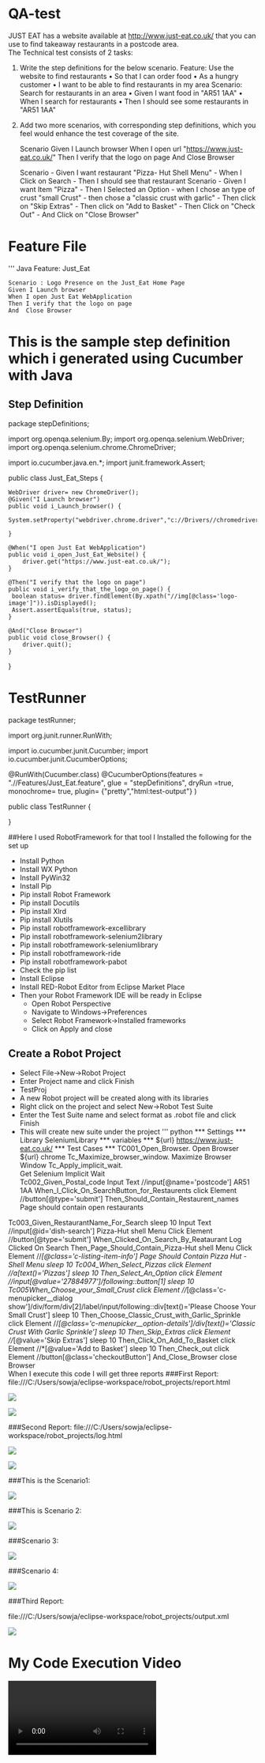 # QA-test

JUST EAT has a website available at http://www.just-eat.co.uk/  that you can use to find takeaway restaurants in a postcode area.		
The Technical test consists of 2 tasks:
1.	 Write the step definitions for the below scenario.
Feature: Use the website to find restaurants
•	So that I can order food
•	As a hungry customer
•	I want to be able to find restaurants in my area
Scenario: Search for restaurants in an area
•	Given I want food in "AR51 1AA"
•	When I search for restaurants
•	Then I should see some restaurants in "AR51 1AA"

2.	Add two more scenarios, with corresponding step definitions, which you feel would enhance the test coverage of the site.


      Scenario
          Given I Launch browser
	        When I open url "https://www.just-eat.co.uk/"
	        Then I verify that the logo on page
	        And  Close Browser
      
      Scenario 
          - Given I want restaurant "Pizza- Hut Shell Menu"
          - When  I Click on Search
          - Then I should see that restaurant 
      Scenario
          - Given I want Item "Pizza"
          - Then I Selected an Option
          - when I chose an type of crust "small Crust"
          - then chose a "classic crust with garlic"
          - Then click on "Skip Extras"
          - Then click on "Add to Basket"
          - Then Click on "Check Out"
          - And Click on "Close Browser"
# Feature File

''' Java
Feature: Just_Eat

	Scenario : Logo Presence on the Just_Eat Home Page
	Given I Launch browser
	When I open Just Eat WebApplication
	Then I verify that the logo on page
	And  Close Browser
	

# This is the sample step definition which i generated using Cucumber with Java

## Step Definition

package stepDefinitions;

import org.openqa.selenium.By;
import org.openqa.selenium.WebDriver;
import org.openqa.selenium.chrome.ChromeDriver;

import io.cucumber.java.en.*;
import junit.framework.Assert;

public class Just_Eat_Steps {
	
	WebDriver driver= new ChromeDriver();
	@Given("I Launch browser")
	public void i_Launch_browser() {
		System.setProperty("webdriver.chrome.driver","c://Drivers//chromedriver_win32//chromedriver.exe");
	   
	}

	@When("I open Just Eat WebApplication")
	public void i_open_Just_Eat_Website() {
	    driver.get("https://www.just-eat.co.uk/");
	}

	@Then("I verify that the logo on page")
	public void i_verify_that_the_logo_on_page() {
	 boolean status= driver.findElement(By.xpath("//img[@class='logo-image']")).isDisplayed();
	 Assert.assertEquals(true, status);
	}

	@And("Close Browser")
	public void close_Browser() {
	    driver.quit();
	}
}

# TestRunner
package testRunner;

import org.junit.runner.RunWith;

import io.cucumber.junit.Cucumber;
import io.cucumber.junit.CucumberOptions;


@RunWith(Cucumber.class)
@CucumberOptions(features = ".//Features/Just_Eat.feature",
			glue = "stepDefinitions",
			dryRun =true,
			monochrome= true,
			plugin= {"pretty","html:test-output"}
			)
		
public class TestRunner {

}



##Here I used RobotFramework for that tool I Installed the following for the set up

- Install Python
- Install WX Python
- Install PyWin32
- Install Pip
- Pip install Robot Framework
- Pip install Docutils
- Pip install Xlrd
- Pip install Xlutils
- Pip install robotframework-excellibrary
- Pip install robotframework-selenium2library
- Pip install robotframework-seleniumlibrary
- Pip install robotframework-ride
- Pip install robotframework-pabot
- Check the pip list
- Install Eclipse
- Install RED-Robot Editor from Eclipse Market Place
- Then  your Robot Framework IDE will be ready in Eclipse
  - Open Robot Perspective
  - Navigate to Windows->Preferences
  - Select Robot Framework->Installed frameworks
  - Click on Apply and close
## Create a Robot Project
  - Select File->New->Robot Project
  -	Enter Project name and click Finish
  -	TestProj
  -	A new Robot project will be created along with its libraries
  -	Right click on the project and select New->Robot Test Suite
  -	Enter the Test Suite name and select format as .robot file and click Finish
  -	This will create new suite under the project
''' python 
*** Settings ***
Library    SeleniumLibrary
*** variables ***
${url}    https://www.just-eat.co.uk/
*** Test Cases ***
TC001_Open_Browser. 
    Open Browser    ${url}    chrome
Tc_Maximize_browser_window.
    Maximize Browser Window
Tc_Apply_implicit_wait.    
    Get Selenium Implicit Wait    
Tc002_Given_Postal_code
    Input Text    //input[@name='postcode']    AR51 1AA 
When_I_Click_On_SearchButton_for_Restaurents
    click Element    //button[@type='submit']
Then_Should_Contain_Restaurent_names
    Page should contain    open restaurants
    
Tc003_Given_RestaurantName_For_Search
    sleep    10
    Input Text     //input[@id='dish-search']    Pizza-Hut shell Menu
    Click Element    //button[@type='submit']
When_Clicked_On_Search_By_Reataurant
    Log    Clicked On Search 
Then_Page_Should_Contain_Pizza-Hut shell Menu
    Click Element    //*[@class='c-listing-item-info']
    Page Should Contain    Pizza Hut - Shell Menu
    sleep    10
Tc004_When_Select_Pizzas
    click Element    //a[text()='Pizzas']
    sleep    10
Then_Select_An_Option
    click Element    //input[@value='27884977']/following::button[1]
    sleep    10
Tc005When_Choose_your_Small_Crust
    click Element    //*[@class='c-menupicker__dialog show']/div/form/div[2]/label/input/following::div[text()='Please Choose Your Small Crust']
    sleep    10
Then_Choose_Classic_Crust_with_Garlic_Sprinkle
    click Element    //*[@class='c-menupicker__option-details']/div[text()='Classic Crust With Garlic Sprinkle']
    sleep    10
Then_Skip_Extras
    click Element    //*[@value='Skip Extras']
    sleep    10
Then_Click_On_Add_To_Basket
    click Element    //*[@value='Add to Basket']
    sleep    10
Then_Check_out
    click Element    //button[@class='checkoutButton']
And_Close_Browser
    close Browser    
When I execute this code I will get three reports
###First Report:
file:///C:/Users/sowja/eclipse-workspace/robot_projects/report.html

![](FirstReport.png)

![](FirstReport1.png)
 
 
###Second Report: file:///C:/Users/sowja/eclipse-workspace/robot_projects/log.html

 ![](SecondReport.png)
 
 ![](SecondReport1.png)
 
###This is the Scenario1:

![](Scenario1.png)
 

###This is Scenario 2:

![](Scenario2.png)
 
###Scenario 3:

![](Scenario3.png)
 



###Scenario 4: 

![](Scenario4.png)
 
###Third Report:

file:///C:/Users/sowja/eclipse-workspace/robot_projects/output.xml

![](ThirdReport.png)

# My Code Execution Video
![](Just_EatV1.mp4)
 

